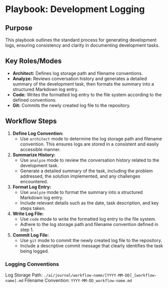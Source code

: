 # Playbook: Development Logging

## Purpose

This playbook outlines the standard process for generating development logs, ensuring consistency and clarity in documenting development tasks.

## Key Roles/Modes

*   **Architect:** Defines log storage path and filename conventions.
*   **Analyze:** Reviews conversation history and generates a detailed summary of the development task, then formats the summary into a structured Markdown log entry.
*   **Code:** Writes the formatted log entry to the file system according to the defined conventions.
*   **Git:** Commits the newly created log file to the repository.

## Workflow Steps

1.  **Define Log Convention:**
    *   Use `architect` mode to determine the log storage path and filename convention. This ensures logs are stored in a consistent and easily accessible manner.
2.  **Summarize History:**
    *   Use `analyze` mode to review the conversation history related to the development task.
    *   Generate a detailed summary of the task, including the problem addressed, the solution implemented, and any challenges encountered.
3.  **Format Log Entry:**
    *   Use `analyze` mode to format the summary into a structured Markdown log entry.
    *   Include relevant details such as the date, task description, and key steps taken.
4.  **Write Log File:**
    *   Use `code` mode to write the formatted log entry to the file system.
    *   Adhere to the log storage path and filename convention defined in step 1.
5.  **Commit Log File:**
    *   Use `git` mode to commit the newly created log file to the repository.
    *   Include a descriptive commit message that clearly identifies the task being logged.

### Logging Conventions
Log Storage Path: `./ai/journal/workflow-name/[YYYY-MM-DD]_[workflow-name].md`
Filename Convention: `YYYY-MM-DD_workflow-name.md`